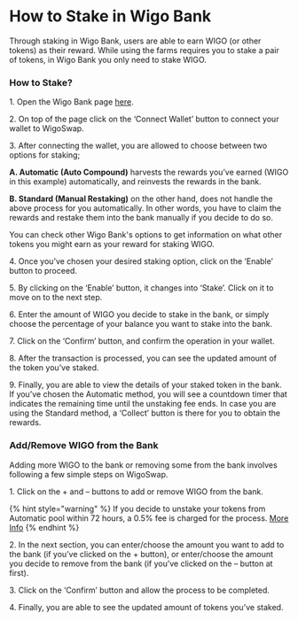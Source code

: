 # How to Stake in Wigo Bank

Through staking in Wigo Bank, users are able to earn WIGO (or other tokens) as their reward. While using the farms requires you to stake a pair of tokens, in Wigo Bank you only need to stake WIGO. &#x20;



### **How to Stake?**

1\. Open the Wigo Bank page [here](https://wigoswap.io/bank).&#x20;

2\. On top of the page click on the ‘Connect Wallet’ button to connect your wallet to WigoSwap.&#x20;

3\. After connecting the wallet, you are allowed to choose between two options for staking;&#x20;

**A. Automatic (Auto Compound)** harvests the rewards you’ve earned (WIGO in this example) automatically, and reinvests the rewards in the bank.&#x20;

**B. Standard (Manual Restaking)** on the other hand, does not handle the above process for you automatically. In other words, you have to claim the rewards and restake them into the bank manually if you decide to do so.&#x20;

You can check other Wigo Bank's options to get information on what other tokens you might earn as your reward for staking WIGO.&#x20;

4\. Once you’ve chosen your desired staking option, click on the ‘Enable’ button to proceed.&#x20;

5\. By clicking on the ‘Enable’ button, it changes into ‘Stake’. Click on it to move on to the next step.&#x20;

6\. Enter the amount of WIGO you decide to stake in the bank, or simply choose the percentage of your balance you want to stake into the bank. &#x20;

7\. Click on the ‘Confirm’ button, and confirm the operation in your wallet.&#x20;

8\. After the transaction is processed, you can see the updated amount of the token you’ve staked.&#x20;

9\. Finally, you are able to view the details of your staked token in the bank. If you’ve chosen the Automatic method, you will see a countdown timer that indicates the remaining time until the unstaking fee ends. In case you are using the Standard method, a ‘Collect’ button is there for you to obtain the rewards.&#x20;



### **Add/Remove WIGO from the Bank**

Adding more WIGO to the bank or removing some from the bank involves following a few simple steps on WigoSwap.&#x20;

1\. Click on the + and – buttons to add or remove WIGO from the bank.

{% hint style="warning" %}
If you decide to unstake your tokens from Automatic pool within 72 hours, a 0.5% fee is charged for the process. [More Info](automatic-vs.-standard.md#the-fees-involved-in-automatic-staking)
{% endhint %}

2\. In the next section, you can enter/choose the amount you want to add to the bank (if you’ve clicked on the + button), or enter/choose the amount you decide to remove from the bank (if you’ve clicked on the – button at first).&#x20;

3\. Click on the ‘Confirm’ button and allow the process to be completed.

4\. Finally, you are able to see the updated amount of tokens you’ve staked.&#x20;

